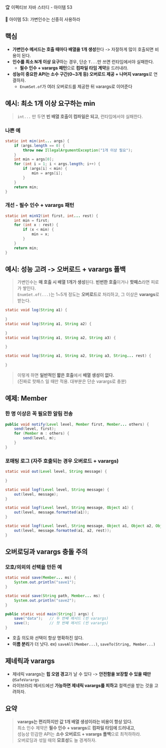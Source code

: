 :trophy: 이펙티브 자바 스터디 - 아이템 53

:book: 아이템 53: 가변인수는 신중히 사용하라


## 핵심
- **가변인수 메서드는 호출 때마다 배열을 1개 생성**한다 -> 자잘하게 많이 호출되면 비용이 된다.
- **인수를 최소 N개 이상 요구**하는 경우, 단순 `T...`만 쓰면 런타임에서야 실패한다.
  - **필수 인수 + varargs 패턴**으로 **컴파일 타임 계약**을 드러내라.
- **성능이 중요한 API는 소수 구간(0~3개 등) 오버로드 제공 + 나머지 varargs**로 연결하자.
  - `EnumSet.of`가 여러 오버로드를 제공한 뒤 varargs로 이어준다

## 예시: 최소 1개 이상 요구하는 min
> `int...` 만 두면 **빈 배열 호출이 컴파일은 되고**, 런타임에서야 실패한다.

### 나쁜 예
```java
static int min(int... args) {
    if (args.length == 0) {
        throw new IllegalArgumentException("1개 이상 필요");
    }
    int min = args[0];
    for (int i = 1; i < args.length; i++) {
        if (args[i] < min) {
            min = args[i];
        }
    }
    return min;
}
```

### 개선 - 필수 인수 + varargs 패턴
```java
static int minV2(int first, int... rest) {
    int min = first;
    for (int x : rest) {
        if (x < min) {
            min = x;
        }
    }
    return min;
} 
```

## 예시: 성능 고려 -> 오버로드 + varargs 폴백
> 가변인수는 **매 호출 시 배열 1개가 생성**된다. **빈번한 호출**이거나 **핫패스**라면 피로가 쌓인다.  
> `EnumSet.of(...)`는 1~5개 정도는 **오버로드**로 처리하고, 그 이상은 **varargs**로 받는다.

```java
static void log(String a1) {
    
}
static void log(String a1, String a2) {
    
}
static void log(String a1, String a2, String a3) {
    
}

static void log(String a1, String a2, String a3, String... rest) {
    
}
```
> 이렇게 하면 **일반적인 짧은 호출**에서 **배열 생성이 없다.**  
> (진짜로 핫패스 일 때만 적용. 대부분은 단순 varargs로 충분)


## 예제: Member

### 한 명 이상은 꼭 필요한 알림 전송

```java
public void notify(Level level, Member first, Member... others) {
    send(level, first);
    for (Member m : others) {
        send(level, m);
    }
}
```

### 포매팅 로그 (자주 호출되는 경우 오버로드 + varargs)
```java
static void out(Level level, String message) {
    
}

static void logf(Level level, String message) {
    out(level, message);
}

static void logf(Level level, String message, Object a1) {
    out(level, message.formatted(a1));
}

static void logf(Level level, String message, Object a1, Object a2, Object... rest) {
    out(level, message.formatted(a1, a2, rest));
}
```

## 오버로딩과 varargs 충돌 주의

### 모호/의외의 선택을 만든 예

```java
static void save(Member... ms) {
    System.out.println("save1");
}

static void save(String path, Member... ms) {
    System.out.println("save2");
}

public static void main(String[] args) {
    save("data");   // 두 번째 메서드 (빈 varargs)
    save();         // 첫 번째 메서드 (빈 varargs)
}
```
- 호출 의도와 선택이 항상 명확하진 않다.
- **이름 분리**가 더 낫다. ex) `saveAll(Member...)`, `saveTo(String, Member...)`

## 제네릭과 varargs
- 제네릭 varargs는 **힙 오염 경고**가 날 수 있다 -> **안전함을 보장할 수 있을 때만** `@SafeVarargs`
- 라이브러리 메서드에선 **가능하면 제네릭 varargs를 피하고** 컬렉션을 받는 것을 고려하자.


## 요약

> **varargs는 편리하지만 값 1개 배열 생성이라는 비용이 항상 있다.**  
> 최소 인수 제약은 **필수 인수 + varargs**로 **컴파일 타임에 드러내고**,  
> 성능상 민감한 API는 **소수 오버로드 + varargs 폴백**으로 최적하하라.  
> 오버로딩과 섞일 때의 **모호성**도 늘 경계하자.